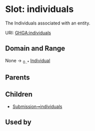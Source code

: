 
# Slot: individuals


The Individuals associated with an entity.

URI: [GHGA:individuals](https://w3id.org/GHGA/individuals)


## Domain and Range

None &#8594;  <sub>0..\*</sub> [Individual](Individual.md)

## Parents


## Children

 *  [Submission➞individuals](Submission_individuals.md)

## Used by

